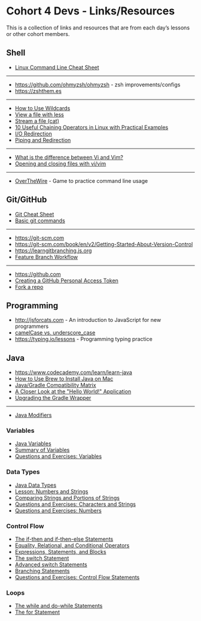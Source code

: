 # Cohort 4 Devs - Links/Resources

This is a collection of links and resources that are from each day’s lessons or other cohort members.

## Shell

- [Linux Command Line Cheat Sheet](https://cheatography.com/davechild/cheat-sheets/linux-command-line/)

---

- <https://github.com/ohmyzsh/ohmyzsh> - zsh improvements/configs
- <https://zshthem.es>

---

- [How to Use Wildcards](http://www.linfo.org/wildcard.html)
- [View a file with less](https://learnpythonthehardway.org/book/appendix-a-cli/ex12.html)
- [Stream a file (cat)](https://learnpythonthehardway.org/book/appendix-a-cli/ex13.html)
- [10 Useful Chaining Operators in Linux with Practical Examples](https://www.tecmint.com/chaining-operators-in-linux-with-practical-examples/)
- [I/O Redirection](http://linuxcommand.org/lc3_lts0070.php)
- [Piping and Redirection](https://ryanstutorials.net/linuxtutorial/piping.php)

---

- [What is the difference between Vi and Vim?](https://askubuntu.com/questions/418396/what-is-the-difference-between-vi-and-vim)
- [Opening and closing files with vi/vim](http://www.linfo.org/vi/open.html)

---

- [OverTheWire](https://overthewire.org/wargames/bandit/) - Game to practice command line usage

## Git/GitHub

- [Git Cheat Sheet](https://education.github.com/git-cheat-sheet-education.pdf)
- [Basic git commands](https://confluence.atlassian.com/bitbucketserver/basic-git-commands-776639767.html)

---

- <https://git-scm.com>
- <https://git-scm.com/book/en/v2/Getting-Started-About-Version-Control>
- <https://learngitbranching.js.org>
- [Feature Branch Workflow](https://www.atlassian.com/git/tutorials/comparing-workflows#feature-branch-workflow)

---

- <https://github.com>
- [Creating a GitHub Personal Access Token](https://docs.github.com/en/authentication/keeping-your-account-and-data-secure/creating-a-personal-access-token)
- [Fork a repo](https://docs.github.com/en/get-started/quickstart/fork-a-repo)

## Programming

- <http://jsforcats.com> - An introduction to JavaScript for new programmers
- [camelCase vs. underscore_case](https://softwareengineering.stackexchange.com/questions/27264/naming-conventions-camelcase-versus-underscore-case-what-are-your-thoughts-ab)
- <https://typing.io/lessons> - Programming typing practice

## Java

- <https://www.codecademy.com/learn/learn-java>
- [How to Use Brew to Install Java on Mac](https://devqa.io/brew-install-java/)
- [Java/Gradle Compatibility Matrix](https://docs.gradle.org/current/userguide/compatibility.html)
- [A Closer Look at the "Hello World!" Application](https://docs.oracle.com/javase/tutorial/getStarted/application/index.html)
- [Upgrading the Gradle Wrapper](https://docs.gradle.org/current/userguide/gradle_wrapper.html#sec:upgrading_wrapper)

---

- [Java Modifiers](https://www.w3schools.com/java/java_modifiers.asp)

### Variables

- [Java Variables](https://docs.oracle.com/javase/tutorial/java/nutsandbolts/variables.html)
- [Summary of Variables](https://docs.oracle.com/javase/tutorial/java/nutsandbolts/variablesummary.html)
- [Questions and Exercises: Variables](https://docs.oracle.com/javase/tutorial/java/nutsandbolts/QandE/questions_variables.html)

### Data Types

- [Java Data Types](https://docs.oracle.com/javase/tutorial/java/nutsandbolts/datatypes.html)
- [Lesson: Numbers and Strings](https://docs.oracle.com/javase/tutorial/java/data/index.html)
- [Comparing Strings and Portions of Strings](https://docs.oracle.com/javase/tutorial/java/data/comparestrings.html)
- [Questions and Exercises: Characters and Strings](https://docs.oracle.com/javase/tutorial/java/data/QandE/characters-questions.html)
- [Questions and Exercises: Numbers](https://docs.oracle.com/javase/tutorial/java/data/QandE/numbers-questions.html)

### Control Flow

- [The if-then and if-then-else Statements](https://docs.oracle.com/javase/tutorial/java/nutsandbolts/if.html)
- [Equality, Relational, and Conditional Operators](https://docs.oracle.com/javase/tutorial/java/nutsandbolts/op2.html)
- [Expressions, Statements, and Blocks](https://docs.oracle.com/javase/tutorial/java/nutsandbolts/expressions.html)
- [The switch Statement](https://docs.oracle.com/javase/tutorial/java/nutsandbolts/switch.html)
- [Advanced switch Statements](https://docs.oracle.com/en/java/javase/18/language/switch-expressions.html)
- [Branching Statements](https://docs.oracle.com/javase/tutorial/java/nutsandbolts/branch.html)
- [Questions and Exercises: Control Flow Statements](https://docs.oracle.com/javase/tutorial/java/nutsandbolts/QandE/questions_flow.html)

### Loops

- [The while and do-while Statements](https://docs.oracle.com/javase/tutorial/java/nutsandbolts/while.html)
- [The for Statement](https://docs.oracle.com/javase/tutorial/java/nutsandbolts/for.html)
